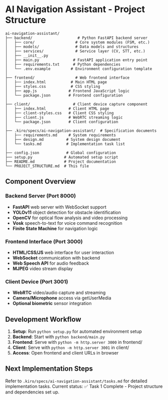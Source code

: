 # AI Navigation Assistant - Project Structure

```
ai-navigation-assistant/
├── backend/                    # Python FastAPI backend server
│   ├── core/                  # Core system modules (FSM, etc.)
│   ├── models/                # Data models and structures
│   ├── services/              # Service layer (CV, STT, etc.)
│   ├── __init__.py
│   ├── main.py               # FastAPI application entry point
│   ├── requirements.txt      # Python dependencies
│   └── .env.example         # Environment configuration template
│
├── frontend/                  # Web frontend interface
│   ├── index.html           # Main HTML page
│   ├── styles.css           # CSS styling
│   ├── app.js              # Frontend JavaScript logic
│   └── package.json        # Frontend configuration
│
├── client/                   # Client device capture component
│   ├── index.html          # Client HTML page
│   ├── client-styles.css   # Client CSS styling
│   ├── client.js           # WebRTC streaming logic
│   └── package.json        # Client configuration
│
├── .kiro/specs/ai-navigation-assistant/  # Specification documents
│   ├── requirements.md     # System requirements
│   ├── design.md          # System design document
│   └── tasks.md           # Implementation task list
│
├── config.json            # Global configuration
├── setup.py              # Automated setup script
├── README.md             # Project documentation
└── PROJECT_STRUCTURE.md  # This file
```

## Component Overview

### Backend Server (Port 8000)
- **FastAPI** web server with WebSocket support
- **YOLOv11** object detection for obstacle identification
- **OpenCV** for optical flow analysis and video processing
- **Vosk** speech-to-text for voice command recognition
- **Finite State Machine** for navigation logic

### Frontend Interface (Port 3000)
- **HTML/CSS/JS** web interface for user interaction
- **WebSocket** communication with backend
- **Web Speech API** for audio feedback
- **MJPEG** video stream display

### Client Device (Port 3001)
- **WebRTC** video/audio capture and streaming
- **Camera/Microphone** access via getUserMedia
- **Optional biometric** sensor integration

## Development Workflow

1. **Setup**: Run `python setup.py` for automated environment setup
2. **Backend**: Start with `python backend/main.py`
3. **Frontend**: Serve with `python -m http.server 3000` in frontend/
4. **Client**: Serve with `python -m http.server 3001` in client/
5. **Access**: Open frontend and client URLs in browser

## Next Implementation Steps

Refer to `.kiro/specs/ai-navigation-assistant/tasks.md` for detailed implementation tasks.
Current status: ✅ Task 1 Complete - Project structure and dependencies set up.